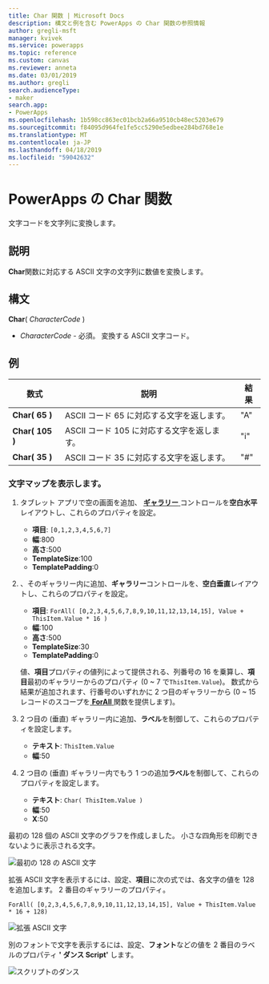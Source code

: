 ```yaml
---
title: Char 関数 | Microsoft Docs
description: 構文と例を含む PowerApps の Char 関数の参照情報
author: gregli-msft
manager: kvivek
ms.service: powerapps
ms.topic: reference
ms.custom: canvas
ms.reviewer: anneta
ms.date: 03/01/2019
ms.author: gregli
search.audienceType:
- maker
search.app:
- PowerApps
ms.openlocfilehash: 1b598cc863ec01bcb2a66a9510cb48ec5203e679
ms.sourcegitcommit: f84095d964fe1fe5cc5290e5edbee284bd768e1e
ms.translationtype: MT
ms.contentlocale: ja-JP
ms.lasthandoff: 04/18/2019
ms.locfileid: "59042632"
---
```

# <a name="char-function-in-powerapps"></a>PowerApps の Char 関数

文字コードを文字列に変換します。

## <a name="description"></a>説明

**Char**関数に対応する ASCII 文字の文字列に数値を変換します。

## <a name="syntax"></a>構文

**Char**( *CharacterCode* )

- *CharacterCode* - 必須。 変換する ASCII 文字コード。

## <a name="examples"></a>例

| 数式 | 説明 | 結果 |
| --- | --- | --- |
| **Char( 65 )** |ASCII コード 65 に対応する文字を返します。 |"A" |
| **Char( 105 )** |ASCII コード 105 に対応する文字を返します。 |"i" |
| **Char( 35 )** |ASCII コード 35 に対応する文字を返します。 |"#" |

### <a name="display-a-character-map"></a>文字マップを表示します。

1. タブレット アプリで空の画面を追加、 [**ギャラリー** ](../controls/control-gallery.md)コントロールを**空白水平**レイアウトし、これらのプロパティを設定。

    - **項目**: `[0,1,2,3,4,5,6,7]`
    - **幅**:800
    - **高さ**:500
    - **TemplateSize**:100
    - **TemplatePadding**:0

1. 、そのギャラリー内に追加、**ギャラリー**コントロールを、**空白垂直**レイアウトし、これらのプロパティを設定。

    - **項目**: `ForAll( [0,2,3,4,5,6,7,8,9,10,11,12,13,14,15], Value + ThisItem.Value * 16 )`
    - **幅**:100
    - **高さ**:500
    - **TemplateSize**:30
    - **TemplatePadding**:0

    値、**項目**プロパティの値列によって提供される、列番号の 16 を乗算し、**項目**最初のギャラリーからのプロパティ (0 ~ 7 で`ThisItem.Value`)。 数式から結果が追加されます、行番号のいずれかに 2 つ目のギャラリーから (0 ~ 15 レコードのスコープを[ **ForAll** ](function-forall.md)関数を提供します)。

1. 2 つ目の (垂直) ギャラリー内に追加、**ラベル**を制御して、これらのプロパティを設定します。

    - **テキスト**: `ThisItem.Value`
    - **幅**:50

1. 2 つ目の (垂直) ギャラリー内でもう 1 つの追加**ラベル**を制御して、これらのプロパティを設定します。

    - **テキスト**: `Char( ThisItem.Value )`
    - **幅**:50
    - **X**:50

最初の 128 個の ASCII 文字のグラフを作成しました。 小さな四角形を印刷できないように表示される文字。

![最初の 128 の ASCII 文字](media/function-char/chart-lower.png)

拡張 ASCII 文字を表示するには、設定、**項目**に次の式では、各文字の値を 128 を追加します。 2 番目のギャラリーのプロパティ。

`ForAll( [0,2,3,4,5,6,7,8,9,10,11,12,13,14,15], Value + ThisItem.Value * 16 + 128)`

![拡張 ASCII 文字](media/function-char/chart-higher.png)

別のフォントで文字を表示するには、設定、**フォント**などの値を 2 番目のラベルのプロパティ **' ダンス Script'** します。

![スクリプトのダンス](media/function-char/chart-higher-dancing-script.png)
